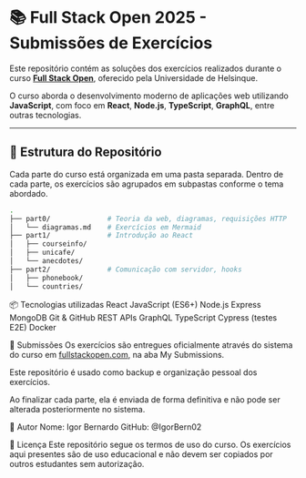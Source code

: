 # 📚 Full Stack Open 2025 - Submissões de Exercícios

Este repositório contém as soluções dos exercícios realizados durante o curso **[Full Stack Open](https://fullstackopen.com/ptbr/)**, oferecido pela Universidade de Helsinque.

O curso aborda o desenvolvimento moderno de aplicações web utilizando **JavaScript**, com foco em **React**, **Node.js**, **TypeScript**, **GraphQL**, entre outras tecnologias.

---

## 📁 Estrutura do Repositório

Cada parte do curso está organizada em uma pasta separada. Dentro de cada parte, os exercícios são agrupados em subpastas conforme o tema abordado.

```bash
.
├── part0/              # Teoria da web, diagramas, requisições HTTP
│   └── diagramas.md    # Exercícios em Mermaid
├── part1/              # Introdução ao React
│   ├── courseinfo/
│   ├── unicafe/
│   └── anecdotes/
├── part2/              # Comunicação com servidor, hooks
│   ├── phonebook/
│   └── countries/
```

📦 Tecnologias utilizadas
React
JavaScript (ES6+)
Node.js
Express
MongoDB
Git & GitHub
REST APIs
GraphQL
TypeScript
Cypress (testes E2E)
Docker

📝 Submissões
Os exercícios são entregues oficialmente através do sistema do curso em [fullstackopen.com](https://studies.cs.helsinki.fi/stats/courses/fullstackopen/submissions), na aba My Submissions.

Este repositório é usado como backup e organização pessoal dos exercícios.

Ao finalizar cada parte, ela é enviada de forma definitiva e não pode ser alterada posteriormente no sistema.

👤 Autor
Nome: Igor Bernardo
GitHub: @IgorBern02

📜 Licença
Este repositório segue os termos de uso do curso. Os exercícios aqui presentes são de uso educacional e não devem ser copiados por outros estudantes sem autorização.
